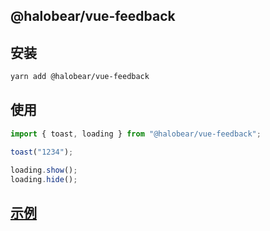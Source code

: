 ## @halobear/vue-feedback

## 安装

```bash
yarn add @halobear/vue-feedback
```

## 使用

```js
import { toast, loading } from "@halobear/vue-feedback";

toast("1234");

loading.show();
loading.hide();
```

## [示例](https://www.kuan1.top/luzhongk/vue-feedback/demo.html)
